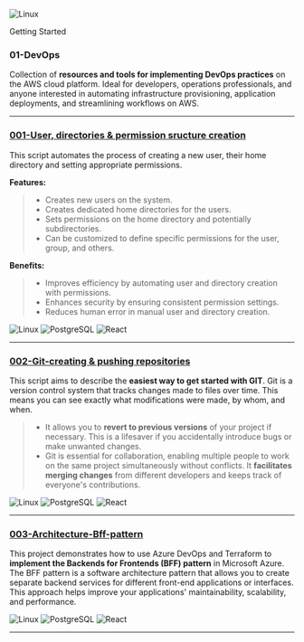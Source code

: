 ![Linux](https://img.shields.io/badge/Linux-000?style=for-the-badge&logo=linux&logoColor=FF00F6&color:FFF)

Getting Started
### 01-DevOps
Collection of **resources and tools for implementing DevOps practices** on the AWS cloud platform. Ideal for developers, operations professionals, and anyone interested in automating infrastructure provisioning, application deployments, and streamlining workflows on AWS.

---

### [001-User, directories & permission sructure creation](https://github.com/AleMorales9011/01-DEVOPS-AWS/blob/da5613ce95572d95cf385536b78fb5c5a93dfb51/001-USER%2CDIRECTORIES%20%26%20PERMISSION%20STRUCTURE%20CREATION)
This script automates the process of creating a new user, their home directory and setting appropriate permissions.

**Features:**

>- Creates new users on the system.
>- Creates dedicated home directories for the users.
>- Sets permissions on the home directory and potentially subdirectories.
>- Can be customized to define specific permissions for the user, group, and others.

**Benefits:**

>- Improves efficiency by automating user and directory creation with permissions.
>- Enhances security by ensuring consistent permission settings.
>- Reduces human error in manual user and directory creation.

![Linux](https://img.shields.io/badge/Linux-000?style=for-the-badge&logo=linux&logoColor=FF00F6&color:FFF)
![PostgreSQL](https://img.shields.io/badge/PostgreSQL-000?style=for-the-badge&logo=postgresql&logoColor=FF00F6&color:FFF)
![React](https://img.shields.io/badge/React-20232A?style=for-the-badge&logo=react&logoColor=FF00F6&color:FFF)

---

### [002-Git-creating & pushing repositories](https://github.com/AleMorales9011/01-DEVOPS-AWS/blob/5abedca77facd49710abf7a2f6a5a520ce22f852/002-GIT-CREATING%20%26%20PUSHING%20REPOSITORIES)

This script aims to describe the **easiest way to get started with GIT**. Git is a version control system that tracks changes made to files over time. This means you can see exactly what modifications were made, by whom, and when.
>- It allows you to **revert to previous versions** of your project if necessary. This is a lifesaver if you accidentally introduce bugs or make unwanted changes.
>- Git is essential for collaboration, enabling multiple people to work on the same project simultaneously without conflicts. It **facilitates merging changes** from different developers and keeps track of everyone's contributions.
  
![Linux](https://img.shields.io/badge/Linux-000?style=for-the-badge&logo=linux&logoColor=FF00F6&color:FFF)
![PostgreSQL](https://img.shields.io/badge/PostgreSQL-000?style=for-the-badge&logo=postgresql&logoColor=FF00F6&color:FFF)
![React](https://img.shields.io/badge/React-20232A?style=for-the-badge&logo=react&logoColor=FF00F6&color:FFF)

---

### [003-Architecture-Bff-pattern]()

This project demonstrates how to use Azure DevOps and Terraform to **implement the Backends for Frontends (BFF) pattern** in Microsoft Azure. The BFF pattern is a software architecture pattern that allows you to create separate backend services for different front-end applications or interfaces. This approach helps improve your applications' maintainability, scalability, and performance.

![Linux](https://img.shields.io/badge/Linux-000?style=for-the-badge&logo=linux&logoColor=FF00F6&color:FFF)
![PostgreSQL](https://img.shields.io/badge/PostgreSQL-000?style=for-the-badge&logo=postgresql&logoColor=FF00F6&color:FFF)
![React](https://img.shields.io/badge/React-20232A?style=for-the-badge&logo=react&logoColor=FF00F6&color:FFF)

---



